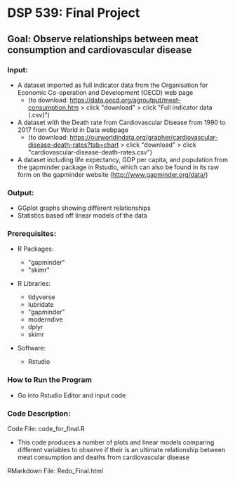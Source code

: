 # DSP 539: Final Project
## Goal: Observe relationships between meat consumption and cardiovascular disease

### Input: 
- A dataset imported as full indicator data from the Organisation for Economic Co-operation and Development (OECD) web page 
    - (to download: https://data.oecd.org/agroutput/meat-consumption.htm > click "download" > click "Full indicator data (.csv)")
- A dataset with the Death rate from Cardiovascular Disease from 1990 to 2017 from Our World in Data webpage
    - (to download: https://ourworldindata.org/grapher/cardiovascular-disease-death-rates?tab=chart > click "download" > click "cardiovascular-disease-death-rates.csv")
- A dataset including life expectancy, GDP per capita, and population from the gapminder package in Rstudio, which can also be found in its raw form on the       gapminder website (http://www.gapminder.org/data/)

### Output:
- GGplot graphs showing different relationships
- Statistics based off linear models of the data

### Prerequisites:
- R Packages:
    - "gapminder"
    - "skimr"

- R Libraries:
    
    - tidyverse
    - lubridate
    - "gapminder"
    - moderndive
    - dplyr
    - skimr  

- Software: 
  
    -  Rstudio

### How to Run the Program
- Go into Rstudio Editor and input code


### Code Description:
Code File: code_for_final.R

- This code produces a number of plots and linear models comparing different variables to observe if their is an ultimate relationship between meat consumption and deaths from cardiovascular disease

RMarkdown File: Redo_Final.html
